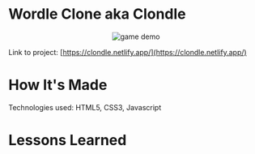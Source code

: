 # Wordle Clone aka Clondle

<section align="center">
  <img src="https://user-images.githubusercontent.com/101219940/169627344-5a7a0d2a-ceb2-42dc-a15b-eb0e760c9490.gif" alt="game demo">
</section>

Link to project: [https://clondle.netlify.app/](https://clondle.netlify.app/)

# How It's Made
Technologies used: HTML5, CSS3, Javascript

# Lessons Learned
